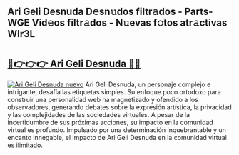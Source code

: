 ## Ari Geli Desnuda D𝚎sn𝚞dos filtr𝚊dos - Parts-WGE Vid𝚎os filtr𝚊dos - N𝚞evas f𝚘tos atr𝚊ctivas WIr3L

# <h2><a href="http://mb34ji2.tromn.icu/?c=Ari+Geli+Desnuda">🔗👉👉👉 Ari Geli Desnuda 🔗🔗</a></h2>

[![Ari Geli Desnuda nuevo](https://i.imgur.com/pEAQMta.gif)](http://mb34ji2.tromn.icu/?c=Ari+Geli+Desnuda)
Ari Geli Desnuda, un personaje complejo e intrigante, desafía las etiquetas simples. Su enfoque poco ortodoxo para construir una personalidad web ha magnetizado y ofendido a los observadores, generando debates sobre la expresión artística, la privacidad y las complejidades de las sociedades virtuales. A pesar de la incertidumbre de sus próximas acciones, su impacto en la comunidad virtual es profundo. Impulsado por una determinación inquebrantable y un encanto innegable, el impacto de Ari Geli Desnuda en la comunidad virtual es ilimitado.
